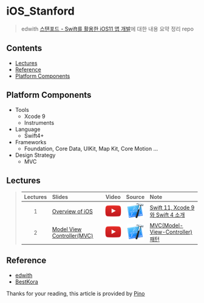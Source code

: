 # iOS_Stanford
> edwith [스탠포드 - Swift를 활용한 iOS11 앱 개발](https://edwith.org/swiftapp/lecture/26619/)에 대한 내용 요약 정리 repo

## Contents
- [Lectures](https://github.com/92pino/iOS_Stanford#lectures)
- [Reference](https://github.com/92pino/iOS_Stanford#Reference)
- [Platform Components](https://github.com/92pino/iOS_Stanford#platform-components)
<!-- - [ReadingAssignments](https://github.com/92pino/iOS_Stanford#reading-assignments)
- [Problem Sets](https://github.com/92pino/iOS_Stanford#problem-sets) -->

## Platform Components
- Tools
    - Xcode 9
    - Instruments
- Language
    - Swift4+
- Frameworks
    - Foundation, Core Data, UIKit, Map Kit, Core Motion ...
- Design Strategy
    - MVC

## Lectures
> | Lectures | Slides | Video | Source | Note |
> |:---:|:---|:---:|:---:|:---|
> |1|[Overview of iOS](Lecture/01_Overview_of_iOS/Slides/Lecture-1-Slides.pdf)|[![재생 url](art/play.png?raw=true)](https://www.edwith.org/swiftapp/lecture/26619/)|[![source url](art/Xcode.png?raw=true)](/Lecture/01_Overview_of_iOS/Concentration)| [Swift 11, Xcode 9와 Swift 4 소개](/Lecture/01_Overview_of_iOS/Ch.1%20Overview%20of%20iOS.md) |
> |2|[Model View Controller(MVC)](Lecture/02_Model_View_Controller(MVC)/Slides/Lecture-2-Slides.pdf)|[![재생 url](art/play.png?raw=true)](https://www.edwith.org/swiftapp/lecture/26620/)|[![source url](art/Xcode.png?raw=true)](/Lecture/02_Model_View_Controller(MVC)/Concentration)| [MVC(Model-View-Controller) 패턴](/Lecture/02_Model_View_Controller(MVC)/Ch.2%20Model_View_Controller(MVC).md) |
<!-- > |1|[Overview of iOS]()|[![](art/play.png?raw=true)](https://www.edwith.org/swiftapp/lecture/26619/)|[![](art/xcode.png?raw=true)]()| Swift 11, Xcode 9와 Swift 4 소개 | -->

## Reference
- [edwith]()
- [BestKora]()

Thanks for your reading, this article is provided by [Pino](https://github.com/92pino)
